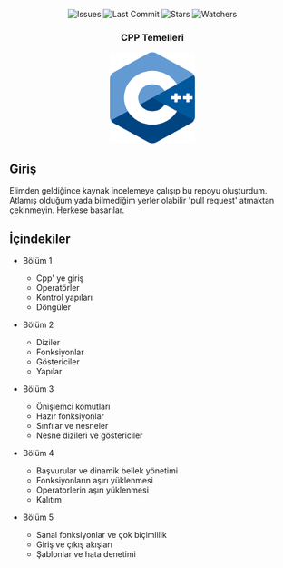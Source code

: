 <div align="center">
    
![Issues](https://img.shields.io/github/issues/AvrasyaBilgisayarProgramciligi/cpp-temelleri)
![Last Commit](https://img.shields.io/github/last-commit/AvrasyaBilgisayarProgramciligi/cpp-temelleri)
![Stars](https://img.shields.io/github/stars/AvrasyaBilgisayarProgramciligi/cpp-temelleri)
![Watchers](https://img.shields.io/github/watchers/AvrasyaBilgisayarProgramciligi/cpp-temelleri)
</div>

<h3 align="center">CPP Temelleri</h3>
<p align="center">
    <img src="gorsel-kaynaklar/cpp_logo.png" alt="Standard C++" width=150 height=160>
</p>

## Giriş

Elimden geldiğince kaynak incelemeye çalışıp bu repoyu oluşturdum. Atlamış olduğum yada bilmediğim yerler olabilir 'pull request' atmaktan çekinmeyin. Herkese başarılar. 

## İçindekiler

- Bölüm 1
    - Cpp' ye giriş
    - Operatörler
    - Kontrol yapıları
    - Döngüler

- Bölüm 2
    - Diziler
    - Fonksiyonlar
    - Göstericiler
    - Yapılar

- Bölüm 3
    - Önişlemci komutları
    - Hazır fonksiyonlar
    - Sınfılar ve nesneler
    - Nesne dizileri ve göstericiler

- Bölüm 4
    - Başvurular ve dinamik bellek yönetimi
    - Fonksiyonların aşırı yüklenmesi
    - Operatorlerin aşırı yüklenmesi
    - Kalıtım

- Bölüm 5
    - Sanal fonksiyonlar ve çok biçimlilik
    - Giriş ve çıkış akışları
    - Şablonlar ve hata denetimi
